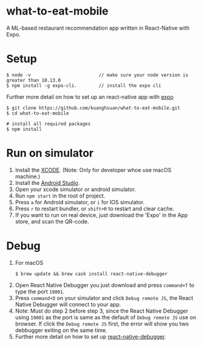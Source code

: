 # what-to-eat-mobile

A ML-based restaurant recommendation app written in React-Native with Expo.

# Setup

```
$ node -v                         // make sure your node version is greater than 10.13.0
$ npm install -g expo-cli.        // install the expo cli
```
Further more detail on how to set up an react-native app with [expo](https://docs.expo.io/tutorial/planning/?redirected)
```
$ git clone https://github.com/kuanghsuan/what-to-eat-mobile.git
$ cd what-to-eat-mobile

# install all required packages
$ npm install
```

# Run on simulator
1.  Install the [XCODE](https://codewithchris.com/xcode-tutorial/).  (Note: Only for developer whoe use <stronger>macOS</stronger> machine.)
3.  Install the [Android Studio](https://www.tutorialspoint.com/android/android_studio.htm).
2.  Open your xcode simulator or android simulator.
2.  Run `npm start` in the root of project.
3.  Press `a` for Android simulator, or `i` for IOS simulator.
4.  Press `r` to restart bundler, or `shift+R` to restart and clear cache.
5.  If you want to run on real device, just download the 'Expo' in the App store, and scan the QR-code.

# Debug
1.  For <stronger>macOS</stronger>
    ```
    $ brew update && brew cask install react-native-debugger
    ```
2.  Open React Native Debugger you just download and press `command+T` to type the port `19001`.
3.  Press `command+D` on your simulator and click `Debug remote JS`, the React Native Debugger will connect to your app.
4.  Note: Must do step 2 before step 3, since the  React Native Debugger using `19001` as the port is same as the default of `Debug remote JS` use on browser. If     click the `Debug remote JS` first, the error will show you two debbugger exiting on the same time. 
5.  Further more detail on how to set up [react-native-debugger](https://github.com/jhen0409/react-native-debugger).
